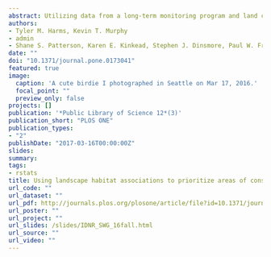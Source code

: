 ```yaml
---
abstract: Utilizing data from a long-term monitoring program and land cover data sets, we modeled the probability of occupancy and colonization for 38 bird Species of Greatest Conservation Need (SGCN) in the robust design occupancy modeling framework, and used results from the best models to predict occupancy and colonization on the Iowa landscape.
authors:
- Tyler M. Harms, Kevin T. Murphy
- admin
- Shane S. Patterson, Karen E. Kinkead, Stephen J. Dinsmore, Paul W. Frese
date: ""
doi: "10.1371/journal.pone.0173041"
featured: true
image:
  caption: 'A cute birdie I photographed in Seattle on Mar 17, 2016.'
  focal_point: ""
  preview_only: false
projects: []
publication: '*Public Library of Science 12*(3)'
publication_short: "PLOS ONE"
publication_types:
- "2"
publishDate: "2017-03-16T00:00:00Z"
slides: 
summary: 
tags:
- rstats
title: Using landscape habitat associations to prioritize areas of conservation action for terrestrial birds
url_code: ""
url_dataset: ""
url_pdf: http://journals.plos.org/plosone/article/file?id=10.1371/journal.pone.0173041&type=printable
url_poster: ""
url_project: ""
url_slides: /slides/IDNR_SWG_16fall.html
url_source: ""
url_video: ""
---
```

